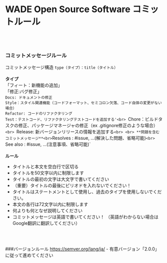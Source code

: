 # WADE Open Source Software コミットルール

<br>
<br>

### コミットメッセージルール
コミットメッセージ構造 `type（タイプ）：title（タイトル）`
<br>
<br>
**タイプ**<br>
「フィート：新機能の追加」<br>
「修正:バグ修正」<br>
`Docs: ドキュメントの修正` <br>
`Style：スタイル関連機能（コードフォーマット、セミコロン欠落、コード自体の変更がない場合）`<br>
`Refactor: コードのリファクタリング`<br>
`Test：テストコード、リファクタリングテストコードを追加する'<br>
`Chore：ビルドタスクの修正、パッケージマネージャの修正（ex .gitignore修正のような場合）`<br>
`Release: 新バージョンリリースの情報を追加する`
<br>
<br>
**問題を含むコミットメッセージ**<br>
`Resolves : #issue, ...(解決した問題、省略可能)`<br>
`See also : #issue, ...(注意事項、省略可能)`<br>
<br>
**ルール**
<br>
- タイトルと本文を空白行で区切る
- タイトルを50文字以内に制限します
- タイトルの最初の文字は大文字で書いてください
- （重要）タイトルの最後にピリオドを入れないでください！
- タイトルはステートメントとして使用し、過去のタイプを使用しないでください。
- 本文の各行は72文字以内に制限します
- 何よりも何となぜ説明してください
- コミットメッセージは英語で書いてください！ （英語がわからない場合はGoogle翻訳に翻訳してください）

<br>
<br>

###バージョンルール
https://semver.org/lang/ja/ - 有意バージョン「2.0.0」に従って進めてください
